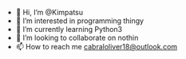 - 👋 Hi, I’m @Kimpatsu
- 👀 I’m interested in programming thingy
- 🌱 I’m currently learning Python3
- 💞️ I’m looking to collaborate on nothin
- 📫 How to reach me cabraloliver18@outlook.com

<!---
Kimpatsu/Kimpatsu is a ✨ special ✨ repository because its `README.md` (this file) appears on your GitHub profile.
You can click the Preview link to take a look at your changes.
--->
